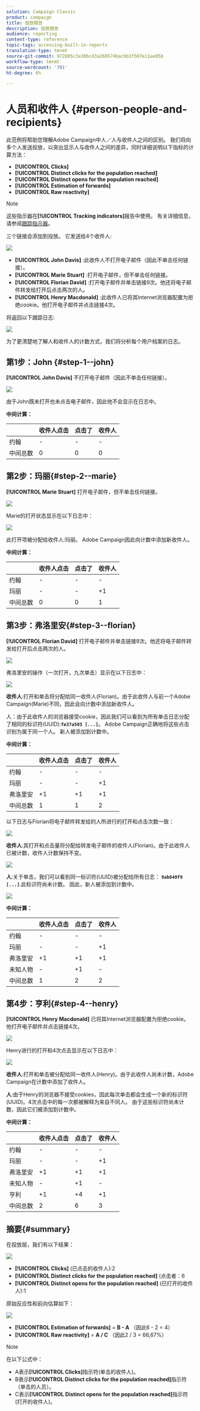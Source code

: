 ```yaml
---
solution: Campaign Classic
product: campaign
title: 投放报告
description: 投放报告
audience: reporting
content-type: reference
topic-tags: accessing-built-in-reports
translation-type: tm+mt
source-git-commit: 972885c3a38bcd3a260574bacbb3f507e11ae05b
workflow-type: tm+mt
source-wordcount: '701'
ht-degree: 6%

---
```



# 人员和收件人 {#person-people-and-recipients}

此范例将帮助您理解Adobe Campaign中人／人与收件人之间的区别。 我们将向多个人发送投放，以突出显示人与收件人之间的差异，同时详细说明以下指标的计算方法：

* **[!UICONTROL Clicks]**
* **[!UICONTROL Distinct clicks for the population reached]**
* **[!UICONTROL Distinct opens for the population reached]**
* **[!UICONTROL Estimation of forwards]**
* **[!UICONTROL Raw reactivity]**

>[!NOTE]
>
>这些指示器在&#x200B;**[!UICONTROL Tracking indicators]**&#x200B;报告中使用。 有关详细信息，请参阅[跟踪指示器](../../reporting/using/delivery-reports.md#tracking-indicators)。

三个链接会添加到投放。 它发送给4个收件人:

![](assets/s_ncs_user_indicators_example_1.png)

* **[!UICONTROL John Davis]** :此收件人不打开电子邮件（因此不单击任何链接）。
* **[!UICONTROL Marie Stuart]** :打开电子邮件，但不单击任何链接。
* **[!UICONTROL Florian David]** :打开电子邮件并单击链接9次。他还将电子邮件转发给打开后点击两次的人。
* **[!UICONTROL Henry Macdonald]** :此收件人已将其Internet浏览器配置为拒绝cookie。他打开电子邮件并点击链接4次。

将返回以下跟踪日志:

![](assets/s_ncs_user_indicators_example_2.png)

为了更清楚地了解人和收件人的计数方式，我们将分析每个用户档案的日志。

## 第1步：John {#step-1--john}

**[!UICONTROL John Davis]** 不打开电子邮件（因此不单击任何链接）。

![](assets/s_ncs_user_indicators_example_8.png)

由于John既未打开也未点击电子邮件，因此他不会显示在日志中。

**中间计算：**

|  | 收件人点击 | 点击了 | 收件人 |
|---|---|---|---|
| 约翰 | - | - | - |
| 中间总数 | 0 | 0 | 0 |

## 第2步：玛丽{#step-2--marie}

**[!UICONTROL Marie Stuart]** 打开电子邮件，但不单击任何链接。

![](assets/s_ncs_user_indicators_example_7.png)

Marie的打开状态显示在以下日志中：

![](assets/s_ncs_user_indicators_example_4bis.png)

此打开项被分配给收件人:玛丽。 Adobe Campaign因此向计数中添加新收件人。

**中间计算：**

|  | 收件人点击 | 点击了 | 收件人 |
|---|---|---|---|
| 约翰 | - | - | - |
| 玛丽 | - | - | +1 |
| 中间总数 | 0 | 0 | 1 |

## 第3步：弗洛里安{#step-3--florian}

**[!UICONTROL Florian David]** 打开电子邮件并单击链接9次。他还将电子邮件转发给打开后点击两次的人。

![](assets/s_ncs_user_indicators_example_9.png)

弗洛里安的操作（一次打开，九次单击）显示在以下日志中：

![](assets/s_ncs_user_indicators_example_3bis.png)

**收件人**:打开和单击将分配给同一收件人(Florian)。由于此收件人与前一个Adobe Campaign(Marie)不同，因此会向计数中添加新收件人。

人：由于此收件人的浏览器接受cookie，因此我们可以看到为所有单击日志分配了相同的标识符(UUID):**`fe37a503 [...]`**。 Adobe Campaign正确地将这些点击识别为属于同一个人。 新人被添加到计数中。

**中间计算：**

|  | 收件人点击 | 点击了 | 收件人 |
|---|---|---|---|
| 约翰 | - | - | - |
| 玛丽 | - | - | +1 |
| 弗洛里安 | +1 | +1 | +1 |
| 中间总数 | 1 | 1 | 2 |

以下日志与Florian将电子邮件转发给的人所进行的打开和点击次数一致：

![](assets/s_ncs_user_indicators_example_6bis.png)

**收件人**:其打开和点击量将分配给转发电子邮件的收件人(Florian)。由于此收件人已被计数，收件人计数保持不变。

![](assets/s_ncs_user_indicators_example_12.png)

**人**:关于单击，我们可以看到同一标识符(UUID)被分配给所有日志： **`9ab648f9 [...]`**.此标识符尚未计数。 因此，新人被添加到计数中。

![](assets/s_ncs_user_indicators_example_13.png)

**中间计算：**

|  | 收件人点击 | 点击了 | 收件人 |
|---|---|---|---|
| 约翰 | - | - | - |
| 玛丽 | - | - | +1 |
| 弗洛里安 | +1 | +1 | +1 |
| 未知人物 | - | +1 | - |
| 中间总数 | 1 | 2 | 2 |

## 第4步：亨利{#step-4--henry}

**[!UICONTROL Henry Macdonald]** 已将其Internet浏览器配置为拒绝cookie。他打开电子邮件并点击链接4次。

![](assets/s_ncs_user_indicators_example_10.png)

Henry进行的打开和4次点击显示在以下日志中：

![](assets/s_ncs_user_indicators_example_5bis.png)

**收件人**:打开和单击被分配给同一收件人(Henry)。由于此收件人尚未计数，Adobe Campaign在计数中添加了收件人。

**人**:由于Henry的浏览器不接受cookies，因此每次单击都会生成一个新的标识符(UUID)。4次点击中的每一次都被解释为来自不同人。 由于这些标识符尚未计数，因此它们被添加到计数中。

**中间计算：**

|  | 收件人点击 | 点击了 | 收件人 |
|---|---|---|---|
| 约翰 | - | - | - |
| 玛丽 | - | - | +1 |
| 弗洛里安 | +1 | +1 | +1 |
| 未知人物 | - | +1 | - |
| 亨利 | +1 | +4 | +1 |
| 中间总数 | 2 | 6 | 3 |

## 摘要{#summary}

在投放层，我们有以下结果：

![](assets/s_ncs_user_indicators_example.png)

* **[!UICONTROL Clicks]** (已点击的收件人):2
* **[!UICONTROL Distinct clicks for the population reached]** (点击者：6
* **[!UICONTROL Distinct opens for the population reached]** (已打开的收件人):1

原始反应性和前向估算如下：

![](assets/s_ncs_user_indicators_example11.png)

* **[!UICONTROL Estimation of forwards]** =  **B - A** （因此6 - 2 = 4）
* **[!UICONTROL Raw reactivity]** =  **A / C** （因此2 / 3 = 66,67%）

>[!NOTE]
>
>在以下公式中：
>
>* A表示&#x200B;**[!UICONTROL Clicks]**&#x200B;指示符(单击的收件人)。
>* B表示&#x200B;**[!UICONTROL Distinct clicks for the population reached]**&#x200B;指示符（单击的人员）。
>* C表示&#x200B;**[!UICONTROL Distinct opens for the population reached]**&#x200B;指示符(打开的收件人)。